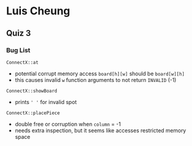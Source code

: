 # Luis Cheung
## Quiz 3
### Bug List

```ConnectX::at```
* potential corrupt memory access ```board[h][w]``` should be ```board[w][h]```
* this causes invalid ```w``` function arguments to not return ```INVALID``` (-1)

```ConnectX::showBoard```
* prints ```' '``` for invalid spot

```ConnectX::placePiece```
* double free or corruption when ```column``` = -1
* needs extra inspection, but it seems like accesses restricted memory space
